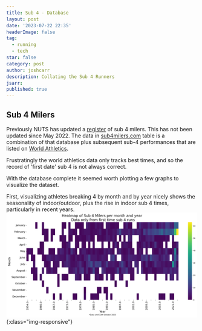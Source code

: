 ```yaml
---
title: Sub 4 - Database
layout: post
date: '2023-07-22 22:35'
headerImage: false
tag:
  - running
  - tech
star: false
category: post
author: joshcarr
description: Collating the Sub 4 Runners
jsarr:
published: true
---
```

## Sub 4 Milers

Previously NUTS has updated a [register](https://nuts.org.uk/sub-4/index.htm) of sub 4 milers. This has not been updated since May 2022.
The data in [sub4milers.com](https://www.sub4milers.com/) table is a combination of that database plus subsequent sub-4 performances that are listed on [World Athletics](https://worldathletics.org/records/toplists/middle-long/one-mile/outdoor/men/senior/2023).

Frustratingly the world athletics data only tracks best times, and so the record of 'first date' sub 4 is not always correct.

With the database complete it seemed worth plotting a few graphs to visualize the dataset.

First, visualizing athletes breaking 4 by month and by year nicely shows the seasonality of indoor/outdoor, plus the rise in indoor sub 4 times, particularly in recent years. 
![Sub 4 Heatmap](/assets/images/sub4database/heatmap.png){:class="img-responsive"}

